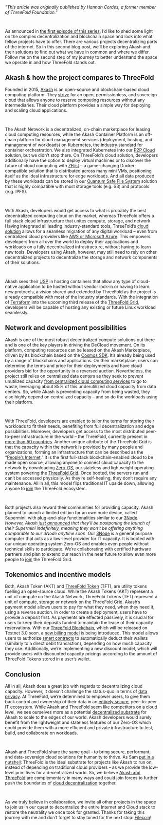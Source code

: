 *"This article was originally published by Hannah Cordes, a former member of ThreeFold Foundation."*

<br>

As announced in [the first episode of this series](https://threefold.io/blog/project_comparison_1_dfinity/), I’d like to shed some light on the complex decentralization and blockchain space and look into what fellow projects have to offer. There are various projects decentralizing parts of the internet. So in this second blog post, we’ll be exploring Akash and their solutions to find out what we have in common and where we differ. Follow me on the second step of my journey to better understand the space we operate in and how ThreeFold stands out.

## Akash & how the project compares to ThreeFold

Founded in 2015, [Akash](https://akash.network) is an open-source and blockchain-based cloud computing platform. They [strive](https://akash.network/about#vision) for an open, permissionless, and sovereign cloud that allows anyone to reserve computing resources without any intermediaries. Their cloud platform provides a simple way for deploying and scaling cloud applications. 

<br/>

The Akash Network is a decentralized, on-chain marketplace for leasing cloud computing resources, while the Akash Container Platform is an off-chain platform for cloud management services (deployment, hosting, and management of workloads) on Kubernetes, the industry standard for container orchestration. We also integrated Kubernetes into our [P2P Cloud](https://threefold.io/info/cloud#/cloud__cloud_intro) solution, but we didn’t stop there. On ThreeFold’s cloud solution, developers additionally have the option to deploy virtual machines or to discover the future of cloud computing with [ZFlist](https://threefold.io/tech/zflist) – a game-changing Docker-compatible solution that is distributed across many mini VMs, positioning itself as the ideal infrastructure for edge workloads. And all data produced by these workloads can be stored in our [Quantum Safe File System](https://threefold.io/tech/zdbfs) solution that is highly compatible with most storage tools (e.g. S3) and protocols (e.g. IPFS).

<br/>

With Akash, developers would get access to what is probably the best decentralized computing cloud on the market, whereas ThreeFold offers a full stack cloud infrastructure that unites compute, storage, and network. Having integrated all leading industry-standard tools, ThreeFold’s [cloud solution](https://cloud.threefold.io/) allows for a seamless migration of any digital workload – even from centralized cloud providers like [AWS or Microsoft Azure](https://threefold.io/blog/threefold_cloud_vs_centralized_providers_like_aws_azure/). This empowers developers from all over the world to deploy their applications and workloads on a fully decentralized infrastructure, without having to learn new tools. Developers using Akash, however, may still need to rely on other decentralized projects to decentralize the storage and network components of their solutions.

<br/>

Akash sees their [USP](https://docs.akash.network) in hosting containers that allow any type of cloud-native application to be hosted without vendor lock-in or having to learn new protocols, a vision shared and extended by ThreeFold as the project is already compatible with most of the industry standards. With the integration of [Terraform](https://forum.threefold.io/t/threefold-grid-3-0-supports-terraform/1184) into the upcoming third release of the [ThreeFold Grid](https://www.forbes.com/sites/johnkoetsier/2020/06/20/largest-distributed-peer-to-peer-grid-on-the-planet-laying-foundation-for-a-decentralized-internet/), developers will be capable of hosting any existing or future Linux workload seamlessly.

## Network and development possibilities

Akash is one of the most robust decentralized compute solutions out there and is one of the key players in driving the DeCloud movement. On its platform, computing resources can be leased on the Akash Marketplace, driven by its blockchain based on the [Cosmos SDK](https://github.com/cosmos/cosmos-sdk). It’s already being used by a range of blockchains and applications. On their marketplace, users can determine the terms and price for their deployments and have cloud providers bid for the opportunity in a reversed auction. Nevertheless, the project still relies on centralized data centers as they seek to prevent unutilized capacity [from centralized cloud computing services](https://blog.orchid.com/akash-networks-greg-osuri-on-decentralizing-cloud-computing/) to go to waste, leveraging about 85% of this underutilized cloud capacity from data centers. So, while Akash is preventing capacity from being wasted, they also highly depend on centralized capacity – and so do the workloads using their platform.

<br/>

With ThreeFold, developers are enabled to tailor the terms for storing their workloads to fit their needs, benefiting from full decentralization and edge possibilities. Moreover, developers get access to the most distributed peer-to-peer infrastructure in the world – the ThreeFold, currently present in [more than 50 countries](https://explorer.grid.tf). Another unique attribute of the ThreeFold Grid is that the capacity within the network is provided by many people and organizations, forming an infrastructure that can be described as the “[People’s Internet](https://threefold.io/blog/tf_grid_peoples_internet/).” It is the first full-stack blockchain-enabled cloud to be made open source, allowing anyone to connect cloud capacity to the network by downloading [Zero-OS](https://threefold.io/tech/zero-os), our stateless and lightweight operating system powering the [ThreeFold Grid](https://threefold.io/grid). Once booted, the servers run and can’t be accessed physically. As they’re self-healing, they don’t require any maintenance. All in all, this model flips traditional IT upside down, allowing anyone to [join](https://threefold.io/blog/join_the_peoples_internet/) the ThreeFold ecosystem. 

<br/>

Both projects also reward their communities for providing capacity. Akash planned to launch a limited edition for an own node device, called Supermini, with plug-and-play functionalities similar to our [3Node](https://library.threefold.me/info/threefold#/technology/technology?id=_3nodes). *However, Akash [just announced](https://akash.network/blog/supermini-update) that they’ll be postponing the launch of their Supermini indefinitely, meaning they won't be offering anything comparable to our 3Node anytime soon.* Our [3Node](https://threefold.io/farm) is a general purpose computer that acts as  a low-level provider for IT capacity. It is booted with our unique operating system Zero-OS and enables even people without technical skills to participate. We’re collaborating with certified hardware partners and plan to extend our reach in the near future to allow even more people to [join](https://threefold.io/blog/join_the_peoples_internet/) the ThreeFold Grid. 

## Tokenomics and incentive models

Both, Akash Token (AKT) and [ThreeFold Token](https://threefold.io/tft) (TFT), are utility tokens fuelling an open-source cloud. While the Akash Tokens (AKT) represent a unit of compute on the Akash Network, ThreeFold Tokens (TFT) represent a unit of compute, storage or network on the ThreeFold Grid. Akash’s payment model allows users to pay for what they need, when they need it, using a reverse auction. In order to create a deployment, users have to provide a deposit first. As payments are effected passively, it is crucial for users to keep their deposits funded to maintain the lease of their capacity reservations. With our [ThreeFold Blockchain](https://threefold.io/tech/tf-chain), which will be released on Testnet 3.0 soon, a [new billing model](https://forum.threefold.io/t/introducing-tf-chain-an-updated-billing-model/1277) is being introduced. This model allows users to authorize [smart contracts](https://threefold.io/tech/smart-contract) to automatically deduct their wallets (similarly to a direct debit transaction), depending on how much capacity they use. Additionally, we’re implementing a new discount model, which will provide users with discounted capacity pricings according to the amount of ThreeFold Tokens stored in a user’s wallet.

## Conclusion

All in all, Akash does a great job with regards to decentralizing cloud capacity. However, it doesn’t challenge the status-quo in terms of [data privacy](https://forum.threefold.io/t/security-privacy-on-the-threefold-grid-and-second-best-alternatives-out-there-today/1290). At ThreeFold, we’re determined to empower users, to give them back control and ownership of their data in an [entirely secure](https://forum.threefold.io/t/critical-security-updates-for-apple-and-google-underline-need-for-secure-it-ecosystem/1271), peer-to-peer IT ecosystem. While Akash and ThreeFold seem like competitors on a cloud level, we see ourselves more as a potential [decentralized substrate](https://forum.threefold.io/t/threefold-is-the-substrate-for-decloud/1295) for Akash to scale to the edges of our world. Akash developers would surely benefit from the lightweight and stateless features of our Zero-OS which could provide them with a more efficient and private infrastructure to test, build, and collaborate on workloads. 

<br/>

Akash and ThreeFold share the same goal – to bring secure, performant, and data-sovereign cloud solutions for humanity to thrive. As Sam [put in a nutshell](https://forum.threefold.io/t/threefold-is-the-substrate-for-decloud/1295): ThreeFold is the ideal substrate for projects like Akash to run on, instead of depending on traditional cloud providers – as we provide the low-level primitives for a decentralized world. So, we believe [Akash and ThreeFold](https://forum.threefold.io/t/how-is-threefold-different-from-akash-and-holochain/804/2) are complementary in many ways and could  join forces to further push the boundaries of [cloud decentralization](https://africa.businessinsider.com/local/markets/ambitious-startup-to-disrupt-the-internet-and-cloud/b38rwj4) together.

<br/>

As we truly believe in collaboration, we invite all other projects in the space to join us in our quest to decentralize the entire Internet and Cloud stack to restore the neutrality we once took for granted. Thanks for taking this journey with me and don’t forget to stay tuned for the next stop: [Filecoin](https://threefold.io/blog/project_comparison_3_filecoin/)!